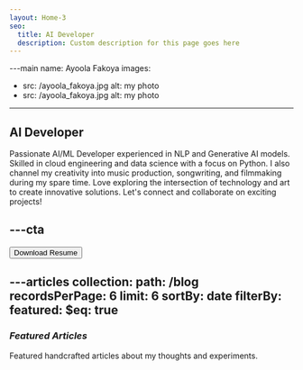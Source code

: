```yaml
---
layout: Home-3
seo:
  title: AI Developer
  description: Custom description for this page goes here
---
```


---main
name: Ayoola Fakoya
images:
  - src: /ayoola_fakoya.jpg
    alt: my photo
  - src: /ayoola_fakoya.jpg
    alt: my photo
---

## <Typewriter>AI Developer</Typewriter>

<Sep size={6} />

Passionate AI/ML Developer experienced in NLP and Generative AI models. Skilled in cloud engineering and data science with a focus on Python. I also channel my creativity into music production, songwriting, and filmmaking during my spare time. Love exploring the intersection of technology and art to create innovative solutions. Let's connect and collaborate on exciting projects!







---cta
---
<Button href="/contact" size="sm">
  Download Resume
</Button>







---articles
collection:
  path: /blog
  recordsPerPage: 6
  limit: 6
  sortBy: date
  filterBy:
    featured:
      $eq: true
---

### *Featured Articles*

Featured handcrafted articles about my thoughts and experiments.